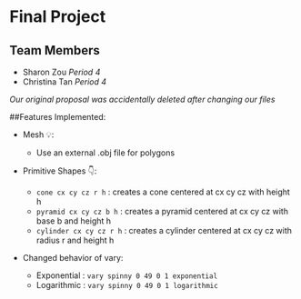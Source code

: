 # Final Project

## Team Members
- Sharon Zou *Period 4*
- Christina Tan *Period 4*

*Our original proposal was accidentally deleted after changing our files*

##Features Implemented:

- Mesh 💡:
    - Use an external .obj file for polygons

- Primitive Shapes 👇:
    - `cone cx cy cz r h` : creates a cone centered at cx cy cz with height h
    - `pyramid cx cy cz b h` : creates a pyramid centered at cx cy cz with base b and height h
    - `cylinder cx cy cz r h` : creates a cylinder centered at cx cy cz with radius r and height h

- Changed behavior of vary:
    - Exponential : `vary spinny 0 49 0 1 exponential`
    - Logarithmic : `vary spinny 0 49 0 1 logarithmic`
